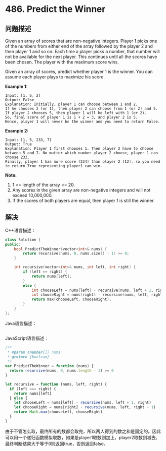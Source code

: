 # 486. Predict the Winner

## 问题描述

Given an array of scores that are non-negative integers. Player 1 picks one of the numbers from either end of the array followed by the player 2 and then player 1 and so on. Each time a player picks a number, that number will not be available for the next player. This continues until all the scores have been chosen. The player with the maximum score wins.

Given an array of scores, predict whether player 1 is the winner. You can assume each player plays to maximize his score.

**Example 1:**

```
Input: [1, 5, 2]
Output: False
Explanation: Initially, player 1 can choose between 1 and 2. 
If he chooses 2 (or 1), then player 2 can choose from 1 (or 2) and 5. If player 2 chooses 5, then player 1 will be left with 1 (or 2). 
So, final score of player 1 is 1 + 2 = 3, and player 2 is 5. 
Hence, player 1 will never be the winner and you need to return False.
```

**Example 2:**

```
Input: [1, 5, 233, 7]
Output: True
Explanation: Player 1 first chooses 1. Then player 2 have to choose between 5 and 7. No matter which number player 2 choose, player 1 can choose 233.
Finally, player 1 has more score (234) than player 2 (12), so you need to return True representing player1 can win.
```

**Note:**

1. 1 <= length of the array <= 20.
2. Any scores in the given array are non-negative integers and will not exceed 10,000,000.
3. If the scores of both players are equal, then player 1 is still the winner.

## 解决

C++语言描述：

```c++
class Solution {
public:
    bool PredictTheWinner(vector<int>& nums) {
        return recursive(nums, 0, nums.size() - 1) >= 0;
    }

    int recursive(vector<int>& nums, int left, int right) {
        if (left == right) {
            return nums[left];
        }
        else {
            int chooseLeft = nums[left] - recursive(nums, left + 1, right);
            int chooseRight = nums[right] - recursive(nums, left, right - 1);
            return max(chooseLeft, chooseRight);
        }
    }
};
```

Java语言描述：

```java

```

JavaScript语言描述：

```javascript
/**
 * @param {number[]} nums
 * @return {boolean}
 */
var PredictTheWinner = function (nums) {
  return recursive(nums, 0, nums.length - 1) >= 0
}

let recursive = function (nums, left, right) {
  if (left === right) {
    return nums[left]
  } else {
    let chooseLeft = nums[left] - recursive(nums, left + 1, right)
    let chooseRight = nums[right] - recursive(nums, left, right - 1)
    return Math.max(chooseLeft, chooseRight)
  }
}
```

由于不管怎么取，最终所有的数都会取完，所以两人得到的数之和是固定的。因此可以用一个递归函数模拟取数，如果是player1取数则加上，player2取数则减去，最终判断结果大于等于0则返回true，否则返回false。